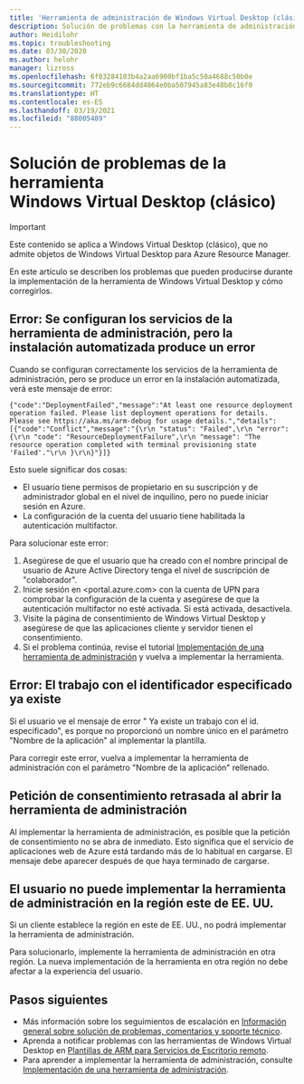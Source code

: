 ```yaml
---
title: 'Herramienta de administración de Windows Virtual Desktop (clásico): Azure'
description: Solución de problemas con la herramienta de administración de Windows Virtual Desktop (clásico).
author: Heidilohr
ms.topic: troubleshooting
ms.date: 03/30/2020
ms.author: helohr
manager: lizross
ms.openlocfilehash: 6f03284103b4a2aa6900bf1ba5c50a4688c50b0e
ms.sourcegitcommit: 772eb9c6684dd4864e0ba507945a83e48b8c16f0
ms.translationtype: HT
ms.contentlocale: es-ES
ms.lasthandoff: 03/19/2021
ms.locfileid: "88005489"
---
```

# <a name="troubleshoot-the-windows-virtual-desktop-classic-management-tool"></a>Solución de problemas de la herramienta Windows Virtual Desktop (clásico)

>[!IMPORTANT]
>Este contenido se aplica a Windows Virtual Desktop (clásico), que no admite objetos de Windows Virtual Desktop para Azure Resource Manager.

En este artículo se describen los problemas que pueden producirse durante la implementación de la herramienta de Windows Virtual Desktop y cómo corregirlos.

## <a name="error-management-tool-services-configured-but-automated-setup-fails"></a>Error: Se configuran los servicios de la herramienta de administración, pero la instalación automatizada produce un error

Cuando se configuran correctamente los servicios de la herramienta de administración, pero se produce un error en la instalación automatizada, verá este mensaje de error:

```console
{"code":"DeploymentFailed","message":"At least one resource deployment operation failed. Please list deployment operations for details. Please see https://aka.ms/arm-debug for usage details.","details":[{"code":"Conflict","message":"{\r\n "status": "Failed",\r\n "error": {\r\n "code": "ResourceDeploymentFailure",\r\n "message": "The resource operation completed with terminal provisioning state 'Failed'."\r\n }\r\n}"}]}
```

Esto suele significar dos cosas:

- El usuario tiene permisos de propietario en su suscripción y de administrador global en el nivel de inquilino, pero no puede iniciar sesión en Azure.
- La configuración de la cuenta del usuario tiene habilitada la autenticación multifactor.

Para solucionar este error:

1. Asegúrese de que el usuario que ha creado con el nombre principal de usuario de Azure Active Directory tenga el nivel de suscripción de "colaborador".
2. Inicie sesión en <portal.azure.com> con la cuenta de UPN para comprobar la configuración de la cuenta y asegúrese de que la autenticación multifactor no esté activada. Si está activada, desactívela.
3. Visite la página de consentimiento de Windows Virtual Desktop y asegúrese de que las aplicaciones cliente y servidor tienen el consentimiento.
4. Si el problema continúa, revise el tutorial [Implementación de una herramienta de administración](manage-resources-using-ui.md) y vuelva a implementar la herramienta.

## <a name="error-job-with-specified-id-already-exists"></a>Error: El trabajo con el identificador especificado ya existe

Si el usuario ve el mensaje de error "	Ya existe un trabajo con el id. especificado", es porque no proporcionó un nombre único en el parámetro "Nombre de la aplicación" al implementar la plantilla.

Para corregir este error, vuelva a implementar la herramienta de administración con el parámetro "Nombre de la aplicación" rellenado.

## <a name="delayed-consent-prompt-when-opening-management-tool"></a>Petición de consentimiento retrasada al abrir la herramienta de administración

Al implementar la herramienta de administración, es posible que la petición de consentimiento no se abra de inmediato. Esto significa que el servicio de aplicaciones web de Azure está tardando más de lo habitual en cargarse. El mensaje debe aparecer después de que haya terminado de cargarse.

## <a name="the-user-cant-deploy-the-management-tool-in-the-east-us-region"></a>El usuario no puede implementar la herramienta de administración en la región este de EE. UU.

Si un cliente establece la región en este de EE. UU., no podrá implementar la herramienta de administración.

Para solucionarlo, implemente la herramienta de administración en otra región. La nueva implementación de la herramienta en otra región no debe afectar a la experiencia del usuario.

## <a name="next-steps"></a>Pasos siguientes

- Más información sobre los seguimientos de escalación en [Información general sobre solución de problemas, comentarios y soporte técnico](troubleshoot-set-up-overview-2019.md).
- Aprenda a notificar problemas con las herramientas de Windows Virtual Desktop en [Plantillas de ARM para Servicios de Escritorio remoto](https://github.com/Azure/RDS-Templates/blob/master/README.md).
- Para aprender a implementar la herramienta de administración, consulte [Implementación de una herramienta de administración](manage-resources-using-ui.md).